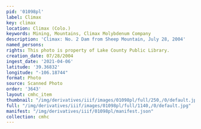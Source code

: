 ```yaml
---
pid: '01098pl'
label: Climax
key: climax
location: Climax (Colo.)
keywords: Mining, Mountains, Climax Molybdenum Company
description: 'Climax: No. 2 Dam from Sheep Mountain, July 28, 2004'
named_persons: 
rights: This photo is property of Lake County Public Library.
creation_date: 07/28/2004
ingest_date: '2021-04-06'
latitude: '39.36832'
longitude: "-106.18744"
format: Photo
source: Scanned Photo
order: '3643'
layout: cmhc_item
thumbnail: "/img/derivatives/iiif/images/01098pl/full/250,/0/default.jpg"
full: "/img/derivatives/iiif/images/01098pl/full/1140,/0/default.jpg"
manifest: "/img/derivatives/iiif/01098pl/manifest.json"
collection: cmhc
---
```

